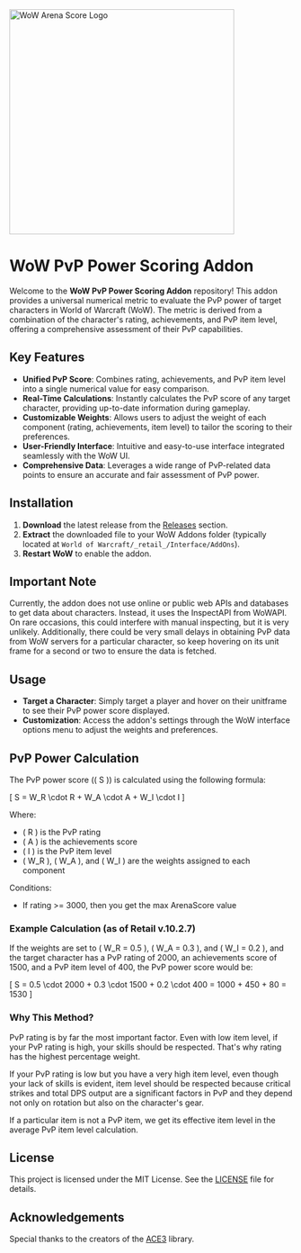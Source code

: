 <img src="arenascore.png" alt="WoW Arena Score Logo" width="400" height="400">

# WoW PvP Power Scoring Addon

Welcome to the **WoW PvP Power Scoring Addon** repository! This addon provides a universal numerical metric to evaluate the PvP power of target characters in World of Warcraft (WoW). The metric is derived from a combination of the character's rating, achievements, and PvP item level, offering a comprehensive assessment of their PvP capabilities.

## Key Features

- **Unified PvP Score**: Combines rating, achievements, and PvP item level into a single numerical value for easy comparison.
- **Real-Time Calculations**: Instantly calculates the PvP score of any target character, providing up-to-date information during gameplay.
- **Customizable Weights**: Allows users to adjust the weight of each component (rating, achievements, item level) to tailor the scoring to their preferences.
- **User-Friendly Interface**: Intuitive and easy-to-use interface integrated seamlessly with the WoW UI.
- **Comprehensive Data**: Leverages a wide range of PvP-related data points to ensure an accurate and fair assessment of PvP power.

## Installation

1. **Download** the latest release from the [Releases](link_to_releases) section.
2. **Extract** the downloaded file to your WoW Addons folder (typically located at `World of Warcraft/_retail_/Interface/AddOns`).
3. **Restart WoW** to enable the addon.

## Important Note

Currently, the addon does not use online or public web APIs and databases to get data about characters. Instead, it uses the InspectAPI from WoWAPI. On rare occasions, this could interfere with manual inspecting, but it is very unlikely. Additionally, there could be very small delays in obtaining PvP data from WoW servers for a particular character, so keep hovering on its unit frame for a second or two to ensure the data is fetched.

## Usage

- **Target a Character**: Simply target a player and hover on their unitframe to see their PvP power score displayed.
- **Customization**: Access the addon's settings through the WoW interface options menu to adjust the weights and preferences.

## PvP Power Calculation

The PvP power score (\( S \)) is calculated using the following formula:

\[
S = W_R \cdot R + W_A \cdot A + W_I \cdot I
\]

Where:
- \( R \) is the PvP rating
- \( A \) is the achievements score
- \( I \) is the PvP item level
- \( W_R \), \( W_A \), and \( W_I \) are the weights assigned to each component

Conditions:

- If rating >= 3000, then you get the max ArenaScore value

### Example Calculation (as of Retail v.10.2.7)

If the weights are set to \( W_R = 0.5 \), \( W_A = 0.3 \), and \( W_I = 0.2 \), and the target character has a PvP rating of 2000, an achievements score of 1500, and a PvP item level of 400, the PvP power score would be:

\[
S = 0.5 \cdot 2000 + 0.3 \cdot 1500 + 0.2 \cdot 400 = 1000 + 450 + 80 = 1530
\]

### Why This Method?

PvP rating is by far the most important factor. Even with low item level, if your PvP rating is high, your skills should be respected. That's why rating has the highest percentage weight.

If your PvP rating is low but you have a very high item level, even though your lack of skills is evident, item level should be respected because critical strikes and total DPS output are a significant factors in PvP and they depend not only on rotation but also on the character's gear.

If a particular item is not a PvP item, we get its effective item level in the average PvP item level calculation.

## License

This project is licensed under the MIT License. See the [LICENSE](https://raw.githubusercontent.com/ldilov/arenascore/main/LICENSE) file for details.

## Acknowledgements

Special thanks to the creators of the [ACE3](https://github.com/WoWUIDev/Ace3) library.